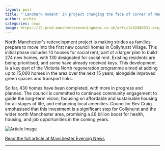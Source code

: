 ```yaml
---
layout: post
title: "'Landmark moment' in project changing the face of corner of Manchester"
author: archie
categories: news
image: https://i2-prod.manchestereveningnews.co.uk/article32480831.ece/ALTERNATES/s1200/0_The-newly-completed-homes-in-Collyhurst-Village-Manchester.jpg
---
```

North Manchester's redevelopment project is making strides as families prepare to move into the first new council homes in Collyhurst Village. This initial phase includes 10 houses for social rent, part of a larger plan to build 274 new homes, with 130 designated for social rent. Existing residents are being prioritised, and some have already received keys. This development is a key part of the Victoria North regeneration programme aimed at adding up to 15,000 homes in the area over the next 15 years, alongside improved green spaces and transport links. 

So far, 430 homes have been completed, with more in progress and planned. The council is committed to continued community engagement to guide the long-term vision, focusing on affordable and sustainable housing for all stages of life, and enhancing local amenities. Councillor Bev Craig emphasised that this investment is a significant step for Collyhurst and the wider north Manchester area, promising a £6 billion boost for health, housing, and job opportunities in the coming years.

![Article Image](https://i2-prod.manchestereveningnews.co.uk/article32480831.ece/ALTERNATES/s1200/0_The-newly-completed-homes-in-Collyhurst-Village-Manchester.jpg)

[Read the full article at Manchester Evening News](https://www.manchestereveningnews.co.uk/news/greater-manchester-news/landmark-moment-project-changing-face-32480758)

---
